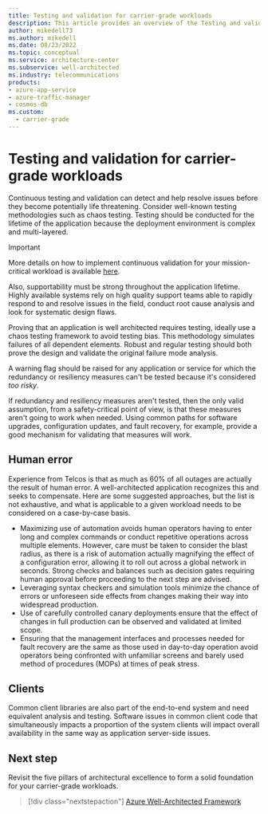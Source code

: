 ```yaml
---
title: Testing and validation for carrier-grade workloads
description: This article provides an overview of the Testing and validation design area for carrier-grade workloads.
author: mikedell73
ms.author: mikedell
ms.date: 08/23/2022
ms.topic: conceptual
ms.service: architecture-center
ms.subservice: well-architected
ms.industry: telecommunications
products: 
- azure-app-service
- azure-traffic-manager
- cosmos-db
ms.custom:
  - carrier-grade
---
```


# Testing and validation for carrier-grade workloads

Continuous testing and validation can detect and help resolve issues before they become potentially life threatening. Consider well-known testing methodologies such as chaos testing. Testing should be conducted for the lifetime of the application because the deployment environment is complex and multi-layered.

> [!IMPORTANT]
> More details on how to implement continuous validation for your mission-critical workload is available [here](/azure/architecture/framework/mission-critical/mission-critical-deployment-testing#video-continuously-validate-your-mission-critical-workload).

Also, supportability must be strong throughout the application lifetime. Highly available systems rely on high quality support teams able to rapidly respond to and resolve issues in the field, conduct root cause analysis and look for systematic design flaws.

Proving that an application is well architected requires testing, ideally use a chaos testing framework to avoid testing bias. This methodology simulates failures of all dependent elements. Robust and regular testing should both prove the design and validate the original failure mode analysis.

A warning flag should be raised for any application or service for which the redundancy or resiliency measures can't be tested because it's considered *too risky*.

If redundancy and resiliency measures aren't tested, then the only valid assumption, from a safety-critical point of view, is that these measures aren't going to work when needed. Using common paths for software upgrades, configuration updates, and fault recovery, for example, provide a good mechanism for validating that measures will work.

## Human error

Experience from Telcos is that as much as 60% of all outages are actually the result of human error.  A well-architected application recognizes this and seeks to compensate.  Here are some suggested approaches, but the list is not exhaustive, and what is applicable to a given workload needs to be considered on a case-by-case basis.  

- Maximizing use of automation avoids human operators having to enter long and complex commands or conduct repetitive operations across multiple elements.  However, care must be taken to consider the blast radius, as there is a risk of automation actually magnifying the effect of a configuration error, allowing it to roll out across a global network in seconds.  Strong checks and balances such as decision gates requiring human approval before proceeding to the next step are advised.
- Leveraging syntax checkers and simulation tools minimize the chance of errors or unforeseen side effects from changes making their way into widespread production.
- Use of carefully controlled canary deployments ensure that the effect of changes in full production can be observed and validated at limited scope.
- Ensuring that the management interfaces and processes needed for fault recovery are the same as those used in day-to-day operation avoid operators being confronted with unfamiliar screens and barely used method of procedures (MOPs) at times of peak stress.


## Clients

Common client libraries are also part of the end-to-end system and need equivalent analysis and testing. Software issues in common client code that simultaneously impacts a proportion of the system clients will impact overall availability in the same way as application server-side issues.

## Next step

Revisit the five pillars of architectural excellence to form a solid foundation for your carrier-grade workloads.

> [!div class="nextstepaction"]
> [ Azure Well-Architected Framework](../index.md)

